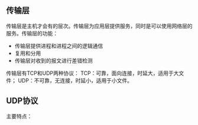 ## 传输层

传输层是主机才会有的层次。传输层为应用层提供服务，同时是可以使用网络层的服务。传输层的功能：

- 传输层提供进程和进程之间的逻辑通信
- 复用和分用
- 传输层对收到的报文进行差错检测

传输层有TCP和UDP两种协议：
TCP：可靠，面向连接，时延大，适用于大文件；
UDP：不可靠，无连接，时延小，适用于小文件。

## UDP协议

主要特点：


